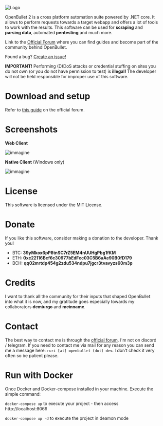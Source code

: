 ![Logo](https://i.imgur.com/sToEkJC.png)

OpenBullet 2 is a cross platform automation suite powered by .NET core. It allows to perform requests towards a target webapp and offers a lot of tools to work with the results. This software can be used for **scraping** and **parsing data**, automated **pentesting** and much more.

Link to the [Official Forum](https://discourse.openbullet.dev/) where you can find guides and become part of the community behind OpenBullet.

Found a bug? [Create an issue!](https://help.github.com/en/articles/creating-an-issue)

**IMPORTANT!** Performing (D)DoS attacks or credential stuffing on sites you do not own (or you do not have permission to test) is **illegal!** The developer will not be held responsible for improper use of this software.

# Download and setup
Refer to [this guide](https://discourse.openbullet.dev/t/wip-how-to-download-and-start-openbullet-2/29) on the official forum.

# Screenshots
**Web Client**

![immagine](https://user-images.githubusercontent.com/48930622/151500940-47036c84-ac96-40d9-8758-b32acd4a8921.png)

**Native Client** (Windows only)

![immagine](https://user-images.githubusercontent.com/48930622/151500974-5cb7a9fd-766b-44ab-b32e-f7d623c0e7dd.png)

# License
This software is licensed under the MIT License.

# Donate
If you like this software, consider making a donation to the developer. Thank you!
- BTC: **39yMkox6pP8tnSC7rZ5EM4nUUHgPbg1fKM**
- ETH: **0xc22116Bcf6c30977bEdFcc03C5B6aAe90B0fD179**
- BCH: **qq02mrtdp454g2zdu534ndpu7jgcr3tvavyzs60m3p**

# Credits
I want to thank all the community for their inputs that shaped OpenBullet into what it is now, and my gratitude goes especially towards my collaborators **demiurgo** and **meinname**.

# Contact
The best way to contact me is through the [official forum](https://discourse.openbullet.dev/u/Ruri). I'm not on discord / telegram.
If you need to contact me via mail for any reason you can send me a message here: `ruri [at] openbullet (dot) dev`. I don't check it very often so be patient please.

# Run with Docker
Once Docker and Docker-compose installed in your machine. Execute the simple command:

``` docker-compose up ``` to execute your project - then access http://localhost:8069

``` docker-compose up -d ``` to execute the project in deamon mode 


